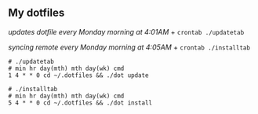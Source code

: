 

## My dotfiles


_updates dotfile every Monday morning at 4:01AM_ 
    + `crontab ./updatetab`

_syncing remote every Monday morning at 4:05AM_
    + `crontab ./installtab`

```
# ./updatetab
# min hr day(mth) mth day(wk) cmd
1 4 * * 0 cd ~/.dotfiles && ./dot update

# ./installtab
# min hr day(mth) mth day(wk) cmd
5 4 * * 0 cd ~/.dotfiles && ./dot install
```


